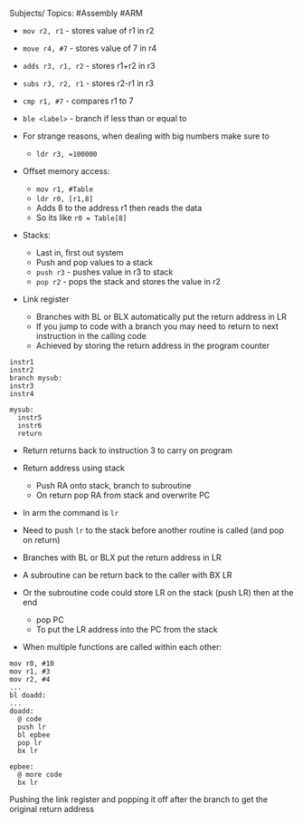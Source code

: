 Subjects/ Topics: #Assembly #ARM 

- `mov r2, r1` - stores value of r1 in r2
- `move r4, #7` - stores value of 7 in r4
- `adds r3, r1, r2` - stores r1+r2 in r3
- `subs r3, r2, r1` - stores r2-r1 in r3
- `cmp r1, #7` - compares r1 to 7
- `ble <label>` - branch if less than or equal to

- For strange reasons, when dealing with big numbers make sure to
	- `ldr r3, =100000`

- Offset memory access:
	- `mov r1, #Table`
	- `ldr r0, [r1,8]`
	- Adds 8 to the address r1 then reads the data
	- So its like `r0 = Table[8]`

- Stacks:
	- Last in, first out system
	- Push and pop values to a stack
	- `push r3` - pushes value in r3 to stack
	- `pop r2` - pops the stack and stores the value in r2

- Link register
	- Branches with BL or BLX automatically put the return address in LR
	- If you jump to code with a branch you may need to return to next instruction in the calling code
	- Achieved by storing the return address in the program counter
```
instr1
instr2
branch mysub:
instr3
instr4

mysub:
  instr5
  instr6
  return
```
- Return returns back to instruction 3 to carry on program

- Return address using stack
	- Push RA onto stack, branch to subroutine
	- On return pop RA from stack and overwrite PC
- In arm the command is `lr`
- Need to push `lr` to the stack before another routine is called (and pop on return)
- Branches with BL or BLX put the return address in LR
- A subroutine can be return back to the caller with BX LR
- Or the subroutine code could store LR on the stack (push LR) then at the end
	- pop PC
	- To put the LR address into the PC from the stack

- When multiple functions are called within each other:
```
mov r0, #10
mov r1, #3
mov r2, #4
...
bl doadd:
...
doadd:
  @ code
  push lr
  bl epbee
  pop lr
  bx lr

epbee:
  @ more code
  bx lr
```
Pushing the link register and popping it off after the branch to get the original return address

